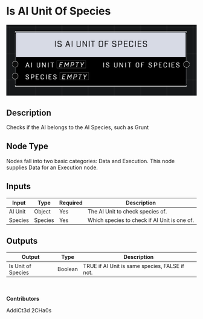 # Is AI Unit Of Species
![alt text](../../../.gitbook/assets/is-ai-unit-of-species.png)

## Description
Checks if the AI belongs to the AI Species, such as Grunt

## Node Type
Nodes fall into two basic categories: Data and Execution. This node supplies Data for an Execution node.

## Inputs
| Input            | Type             | Required | Description												    |
|------------------|------------------|----------|--------------------------------------------------------------|
| AI Unit | Object | Yes | The AI Unit to check species of.|
| Species | Species | Yes | Which species to check if AI Unit is one of.|

## Outputs
| Output           | Type             | Description												     |
|------------------|------------------|--------------------------------------------------------------|
| Is Unit of Species | Boolean | TRUE if AI Unit is same species, FALSE if not. |

\
\
**Contributors**

AddiCt3d 2CHa0s


